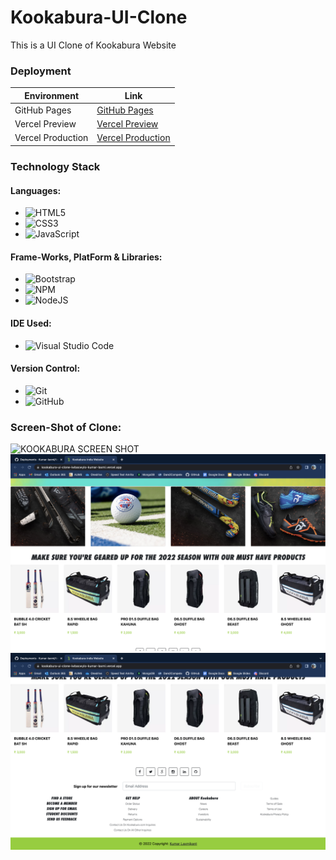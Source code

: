 # Kookabura-UI-Clone
This is a UI Clone of Kookabura Website

### Deployment
| Environment | Link |
|-------------|------|
| GitHub Pages | [GitHub Pages](https://kumar-laxmi.github.io/Kookabura-UI-Clone/) |
| Vercel Preview | [Vercel Preview](https://kookabura-ui-clone.vercel.app/) |
| Vercel Production | [Vercel Production](https://kookabura-ui-clone.vercel.app/)

### Technology Stack
#### Languages:
- ![HTML5](https://img.shields.io/badge/html5-%23E34F26.svg?style=for-the-badge&logo=html5&logoColor=white)
- ![CSS3](https://img.shields.io/badge/css3-%231572B6.svg?style=for-the-badge&logo=css3&logoColor=white)
- ![JavaScript](https://img.shields.io/badge/javascript-%23323330.svg?style=for-the-badge&logo=javascript&logoColor=%23F7DF1E)

#### Frame-Works, PlatForm & Libraries:
- ![Bootstrap](https://img.shields.io/badge/bootstrap-%23563D7C.svg?style=for-the-badge&logo=bootstrap&logoColor=white)
- ![NPM](https://img.shields.io/badge/NPM-%23000000.svg?style=for-the-badge&logo=npm&logoColor=white)
- ![NodeJS](https://img.shields.io/badge/node.js-6DA55F?style=for-the-badge&logo=node.js&logoColor=white)

#### IDE Used:
- ![Visual Studio Code](https://img.shields.io/badge/Visual%20Studio%20Code-0078d7.svg?style=for-the-badge&logo=visual-studio-code&logoColor=white)

#### Version Control:
- ![Git](https://img.shields.io/badge/git-%23F05033.svg?style=for-the-badge&logo=git&logoColor=white)
- ![GitHub](https://img.shields.io/badge/github-%23121011.svg?style=for-the-badge&logo=github&logoColor=white)


### Screen-Shot of Clone:
<img src="./IMG/Screenshot 2022-05-11 at 5.49.18 AM.png" alt="KOOKABURA SCREEN SHOT" />
<img src="./IMG/Screenshot 2022-05-11 at 5.49.25 AM.png" alt="KOOKABURA SCREEN SHOT" />
<img src="./IMG/Screenshot 2022-05-11 at 5.49.32 AM.png" alt="KOOKABURA SCREEN SHOT" />
